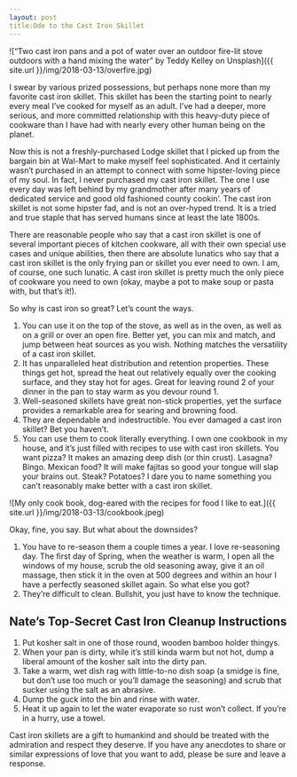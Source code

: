 ```yaml
---
layout: post
title:Ode to the Cast Iron Skillet
---
```


![“Two cast iron pans and a pot of water over an outdoor fire-lit stove outdoors with a hand mixing the water” by Teddy Kelley on Unsplash]({{ site.url }}/img/2018-03-13/overfire.jpg)

I swear by various prized possessions, but perhaps none more than my favorite cast iron skillet. This skillet has been the starting point to nearly every meal I’ve cooked for myself as an adult. I’ve had a deeper, more serious, and more committed relationship with this heavy-duty piece of cookware than I have had with nearly every other human being on the planet.

Now this is not a freshly-purchased Lodge skillet that I picked up from the bargain bin at Wal-Mart to make myself feel sophisticated. And it certainly wasn’t purchased in an attempt to connect with some hipster-loving piece of my soul. In fact, I never purchased my cast iron skillet. The one I use every day was left behind by my grandmother after many years of dedicated service and good old fashioned county cookin’. The cast iron skillet is not some hipster fad, and is not an over-hyped trend. It is a tried and true staple that has served humans since at least the late 1800s.

There are reasonable people who say that a cast iron skillet is one of several important pieces of kitchen cookware, all with their own special use cases and unique abilities, then there are absolute lunatics who say that a cast iron skillet is the only frying pan or skillet you ever need to own. I am, of course, one such lunatic. A cast iron skillet is pretty much the only piece of cookware you need to own (okay, maybe a pot to make soup or pasta with, but that’s it!).

So why is cast iron so great? Let’s count the ways.

1. You can use it on the top of the stove, as well as in the oven, as well as on a grill or over an open fire. Better yet, you can mix and match, and jump between heat sources as you wish. Nothing matches the versatility of a cast iron skillet.
2. It has unparalleled heat distribution and retention properties. These things get hot, spread the heat out relatively equally over the cooking surface, and they stay hot for ages. Great for leaving round 2 of your dinner in the pan to stay warm as you devour round 1.
3. Well-seasoned skillets have great non-stick properties, yet the surface provides a remarkable area for searing and browning food.
4. They are dependable and indestructible. You ever damaged a cast iron skillet? Bet you haven’t.
5. You can use them to cook literally everything. I own one cookbook in my house, and it’s just filled with recipes to use with cast iron skillets. You want pizza? It makes an amazing deep dish (or thin crust). Lasagna? Bingo. Mexican food? It will make fajitas so good your tongue will slap your brains out. Steak? Potatoes? I dare you to name something you can’t reasonably make better with a cast iron skillet.

![My only cook book, dog-eared with the recipes for food I like to eat.]({{ site.url }}/img/2018-03-13/cookbook.jpeg)

Okay, fine, you say. But what about the downsides?

1. You have to re-season them a couple times a year. I love re-seasoning day. The first day of Spring, when the weather is warm, I open all the windows of my house, scrub the old seasoning away, give it an oil massage, then stick it in the oven at 500 degrees and within an hour I have a perfectly seasoned skillet again. So what else you got?
2. They’re difficult to clean. Bullshit, you just have to know the technique.

## Nate’s Top-Secret Cast Iron Cleanup Instructions

1. Put kosher salt in one of those round, wooden bamboo holder thingys.
2. When your pan is dirty, while it’s still kinda warm but not hot, dump a liberal amount of the kosher salt into the dirty pan.
3. Take a warm, wet dish rag with little-to-no dish soap (a smidge is fine, but don’t use too much or you’ll damage the seasoning) and scrub that sucker using the salt as an abrasive.
4. Dump the guck into the bin and rinse with water.
5. Heat it up again to let the water evaporate so rust won’t collect. If you’re in a hurry, use a towel.

Cast iron skillets are a gift to humankind and should be treated with the admiration and respect they deserve. If you have any anecdotes to share or similar expressions of love that you want to add, please be sure and leave a response.

